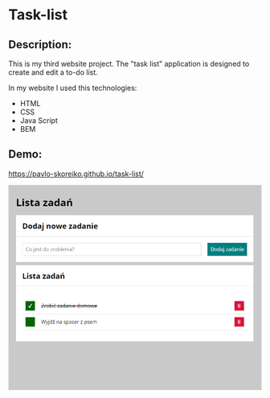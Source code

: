 # Task-list

## Description:
This is my third website project. The "task list" application is designed to create and edit a to-do list.

In my website I used this technologies:

- HTML
- CSS
- Java Script
- BEM

## Demo:

https://pavlo-skoreiko.github.io/task-list/

![screenshot of task list page](https://github.com/Pavlo-Skoreiko/task-list/blob/07889d48c2436cebc9b02fca7a8b2a7c8f47a090/images/scrnli_26-12-2022.png)
